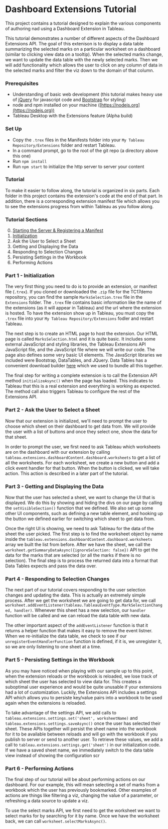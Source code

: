 # Dashboard Extensions Tutorial

This project contains a tutorial designed to explain the various components of authoring nad using a Dashboard Extension in Tableau.

This tutorial demonstrates a number of different aspects of the Dashboard Extensions API. The goal of this extenison is to display a data table summarizing the selected marks on a particular worksheet on a dashboard (similar to clicking view data on a tooltip). When the selected marks change, we want to update the data table with the newly selected marks. Then we will add functionality which allows the user to click on any column of data in the selected marks and filter the viz down to the domain of that column.

### Prerequisites

- Understanding of basic web development (this tutorial makes heavy use of [jQuery](https://jquery.com/) for javascript code and [Bootstrap](http://getbootstrap.com/) for styling)
- node and npm installed on your machine ([https://nodejs.org](https://nodejs.org))
- Tableau Desktop with the Extensions feature (Alpha build)

### Set Up

- Copy the `.trex` files in the Manifests folder into your `My Tableau Repository/Extensions` folder and restart Tableau.
- In a command prompt, go to the root of the git repo (a directory above this one)
- Run `npm install`
- Run `npm start` to initialize the http server to server your content

### Tutorial

To make it easier to follow along, the tutorial is organized in six parts. Each folder in this project contains the extension's code at the end of that part. In addition, there is a corresponding extension manifest file which allows you to see the extensions progress from within Tableau as you follow along.

### Tutorial Sections

0. [Starting the Server & Registering a Manifest](./Part_0/readme.md)
1. [Initialization](./Part_1/readme.md)
2. Ask the User to Select a Sheet
3. Getting and Displaying the Data
4. Responding to Selection Changes
5. Persisting Settings in the Workbook
6. Performing Actions

### Part 1 - Initialization

The very first thing you need to do is to provide an extension, or manifest file (`.trex`). If you cloned or downloaded the `.zip` file for the TC17demo repository, you can find the sample `MarksSelection.trex` file in the `Extensions` folder. The `.trex` file contains basic information like the name of the extensions (as it will appear in Tableau) and the url where the extension is hosted. To have the extension show up in Tableau, you must copy the `.trex` file into your `My Tableau Repository/Extensions` fodler and restart Tableau.  

The next step is to create an HTML page to host the extension. Our HTML page is called `MarksSelection.html` and it is quite basic. It includes some external JavaScript and styling libraries, the Tableau Extensions API JavaScript file, and the JavaScript file where we will write our code. The page also defines some very basic UI elements. The JavaScript libraries we included were Bootstrap, DataTables, and JQuery. Data Tables has a convenient download builder [here](https://datatables.net/download/) which we used to bundle all this together.

The final step for writing a complete extension is to call the Extension API method `initializeAsync()` when the page has loaded. This indicates to Tableau that this is a real extension and everything is working as expected. The method call also triggers Tableau to configure the rest of the Extensions API.

### Part 2 - Ask the User to Select a Sheet

Now that our extension is initialized, we'll need to prompt the user to choose which sheet on their dashboard to get data from. We will provide the user with a list of buttons and once they select one, show the data for that sheet.

In order to prompt the user, we first need to ask Tableau which worksheets are on the dashboard with our extension by calling `tableau.extensions.dashboardContent.dashboard.worksheets` to get a list of all the worksheets. For each worksheet, we create a new button and add a click event handler for that button. When the button is clicked, we will take action. This action is described in a later part of the tutorial.

### Part 3 - Getting and Displaying the Data

Now that the user has selected a sheet, we want to change the UI that is displayed. We do this by showing and hiding the divs on our page by calling the `setVisibleSection()` function that we defined. We also set up some other UI components, such as defining a new table element, and hooking up the button we defined earlier for switching which sheet to get data from.

Once the right UI is showing, we need to ask Tableau for the data of the sheet the user picked. The first step is to find the worksheet object by name inside the `tableau.extensions.dashboardContent.dashboard.worksheets` array we built the list from before. After we have the sheet, we call the `worksheet.getSummaryDataAsync({ignoreSelection: false})` API to get the data for the marks that are selected (or all the marks if there is no selection). The final step is to process the returned data into a format that Data Tables expects and pass the data over.

### Part 4 - Responding to Selection Changes

The next part of our tutorial covers responding to the user selection changes and updating the data. This is actually an extremely simple process. After we get the worksheet we are going to get data for, we call `worksheet.addEventListener(tableau.TableauEventType.MarkSelectionChanged, handler)`. Whenever this sheet has a new selection, our `handler` function will be called and we can reload the data table with new data.

The other important aspect of the `addEventListener` function is that it returns a helper function that makes it easy to remove the event listner. When we re-initialize the data table, we check to see if our `unregisterEventHandlerFunction` function is defined, if it is, we unregister it, so we are only listening to one sheet at a time.


### Part 5 - Persisting Settings in the Workbook

As you may have noticed when playing with our sample up to this point, when the extension reloads or the workbook is reloaded, we lose track of which sheet the user has selected to view data for. This creates a suboptimal user experience and would be quite unusable if your extensions had a lot of customization. Luckily, the Extensions API includes a settings API which allows you to persiste key/value pairs into a workbook to be used again when the extensions is reloaded.

To take advantage of the settings API, we add calls to `tableau.extensions.settings.set('sheet', worksheetName)` and `tableau.extensions.settings.saveAsync()` once the user has selected their sheet. These APIs together will persist the sheet name into the workbook for it to be available between reloads and will go with the workbook if you publish to server or send to another user. To retrieve these values, we add a call to `tableau.extensions.settings.get('sheet')` in our initialization code. If we have a saved sheet name, we immediately switch to the data table view instead of showing the configuration scr

### Part 6 - Performing Actions

The final step of our tutorial will be about performing actions on our dashboard. For our example, this will mean selecting a set of marks from a workbook which the user has previously bookmarked. Other examples of actions are things like filtering a viz, changing the value of a parameter, or refreshing a data source to update a viz.

To use the select marks API, we first need to get the worksheet we want to select marks for by searching for it by name. Once we have the worksheet back, we can call `worksheet.selectMarksAsync()`.